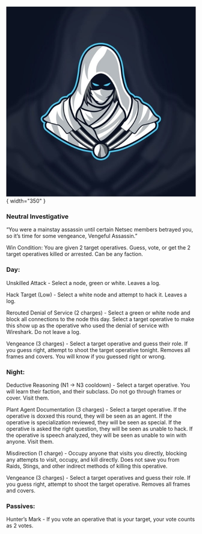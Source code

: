 ![vengefulassassin.png](Images/vengefulassassin.png){ width="350" }

### **Neutral Investigative**

“You were a mainstay assassin until certain Netsec members betrayed you, so it’s time for some vengeance, Vengeful Assassin.”

Win Condition: You are given 2 target operatives. Guess, vote, or get the 2 target operatives killed or arrested. Can be any faction.

### **Day:**

Unskilled Attack - Select a node, green or white. Leaves a log.

Hack Target (Low) - Select a white node and attempt to hack it. Leaves a log.

Rerouted Denial of Service (2 charges) - Select a green or white node and block all connections to the node this day. Select a target operative to make this show up as the operative who used the denial of service with Wireshark. Do not leave a log.

Vengeance (3 charges) - Select a target operative and guess their role. If you guess right, attempt to shoot the target operative tonight. Removes all frames and covers. You will know if you guessed right or wrong.

### **Night:**

Deductive Reasoning (N1 -> N3 cooldown) - Select a target operative. You will learn their faction, and their subclass. Do not go through frames or cover. Visit them.

Plant Agent Documentation (3 charges) - Select a target operative. If the operative is doxxed this round, they will be seen as an agent. If the operative is specialization reviewed, they will be seen as special. If the operative is asked the right question, they will be seen as unable to hack. If the operative is speech analyzed, they will be seen as unable to win with anyone. Visit them.

Misdirection (1 charge) - Occupy anyone that visits you directly, blocking any attempts to visit, occupy, and kill directly. Does not save you from Raids, Stings, and other indirect methods of killing this operative.

Vengeance (3 charges) - Select a target operatives and guess their role. If you guess right, attempt to shoot the target operative. Removes all frames and covers.

### **Passives:**

Hunter’s Mark - If you vote an operative that is your target, your vote counts as 2 votes.
